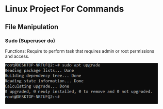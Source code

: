 # Linux Project For Commands

## File Manipulation

### Sudo (Superuser do)

Functions: Require to perform task that requires admin or root permissions and access.

![Alt text](<Images/Screenshot 2023-12-04 184505.png>)
